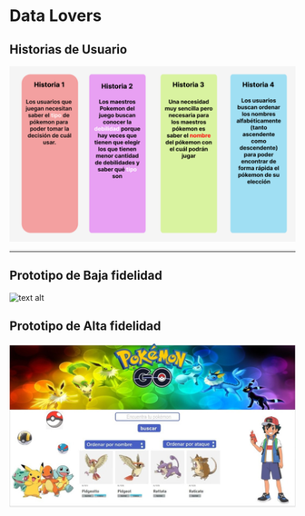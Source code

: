 # Data Lovers

## Historias de Usuario
![text alt](./src/img/Historias%20de%20usuario.png)



***

## Prototipo de Baja fidelidad

![text alt](./src/img/Prototipo%20Baja%20Fidelidad.heic)


## Prototipo de Alta fidelidad

![text alt](./src/img/Prototipo%20Alta%20Fidelidad.jpeg)
